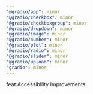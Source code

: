 ```yaml
---
"@gradio/app": minor
"@gradio/checkbox": minor
"@gradio/checkboxgroup": minor
"@gradio/dropdown": minor
"@gradio/image": minor
"@gradio/number": minor
"@gradio/plot": minor
"@gradio/radio": minor
"@gradio/slider": minor
"@gradio/upload": minor
"gradio": minor
---
```


feat:Accessibility Improvements
